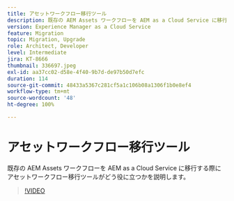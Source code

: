 ```yaml
---
title: アセットワークフロー移行ツール
description: 既存の AEM Assets ワークフローを AEM as a Cloud Service に移行する際にアセットワークフロー移行ツールがどう役に立つかを説明します。
version: Experience Manager as a Cloud Service
feature: Migration
topic: Migration, Upgrade
role: Architect, Developer
level: Intermediate
jira: KT-8666
thumbnail: 336697.jpeg
exl-id: aa37cc02-d58e-4f40-9b7d-de97b50d7efc
duration: 114
source-git-commit: 48433a5367c281cf5a1c106b08a1306f1b0e8ef4
workflow-type: tm+mt
source-wordcount: '48'
ht-degree: 100%

---
```


# アセットワークフロー移行ツール

既存の AEM Assets ワークフローを AEM as a Cloud Service に移行する際にアセットワークフロー移行ツールがどう役に立つかを説明します。

>[!VIDEO](https://video.tv.adobe.com/v/336697?quality=12&learn=on)
